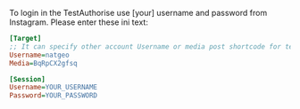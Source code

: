 To login in the TestAuthorise use [your] username and password from Instagram. Please enter these ini text:
``` INI
[Target]
;; It can specify other account Username or media post shortcode for testing
Username=natgeo
Media=BqRpCX2gfsq

[Session]
Username=YOUR_USERNAME
Password=YOUR_PASSWORD
```
